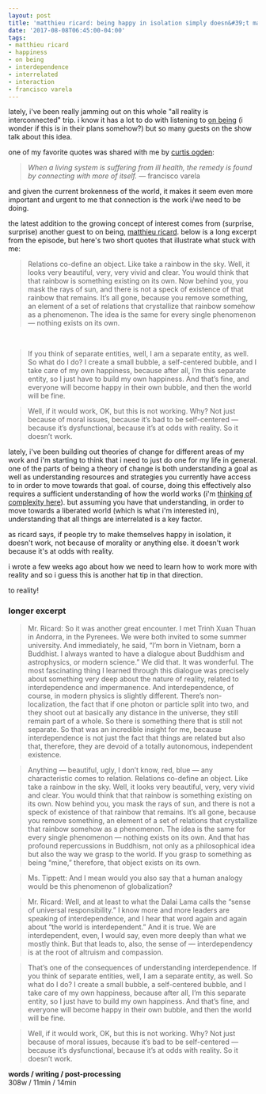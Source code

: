 ```yaml
---
layout: post
title: 'matthieu ricard: being happy in isolation simply doesn&#39;t make sense'
date: '2017-08-08T06:45:00-04:00'
tags:
- matthieu ricard
- happiness
- on being
- interdependence
- interrelated
- interaction
- francisco varela
--- 
```


lately, i've been really jamming out on this whole "all reality is interconnected" trip. i know it has a lot to do with listening to [on being](https://onbeing.org/) (i wonder if this is in their plans somehow?) but so many guests on the show talk about this idea. 

one of my favorite quotes was shared with me by [curtis ogden](http://interactioninstitute.org/author/curtis/):

> *When a living system is suffering from ill health, the remedy is found by connecting with more of itself.* — francisco varela

and given the current brokenness of the world, it makes it seem even more important and urgent to me that connection is the work i/we need to be doing.

the latest addition to the growing concept of interest comes from (surprise, surprise) another guest to on being, [matthieu ricard](https://onbeing.org/programs/matthieu-ricard-happiness-as-human-flourishing-jul2017/). below is a long excerpt from the episode, but here's two short quotes that illustrate what stuck with me:

> Relations co-define an object. Like take a rainbow in the sky. Well, it looks very beautiful, very, very vivid and clear. You would think that that rainbow is something existing on its own. Now behind you, you mask the rays of sun, and there is not a speck of existence of that rainbow that remains. It’s all gone, because you remove something, an element of a set of relations that crystallize that rainbow somehow as a phenomenon. The idea is the same for every single phenomenon — nothing exists on its own.

&nbsp;

> If you think of separate entities, well, I am a separate entity, as well. So what do I do? I create a small bubble, a self-centered bubble, and I take care of my own happiness, because after all, I’m this separate entity, so I just have to build my own happiness. And that’s fine, and everyone will become happy in their own bubble, and then the world will be fine.

> Well, if it would work, OK, but this is not working. Why? Not just because of moral issues, because it’s bad to be self-centered — because it’s dysfunctional, because it’s at odds with reality. So it doesn’t work.

lately, i've been building out theories of change for different areas of my work and i'm starting to think that i need to just do one for my life in general. one of the parts of being a theory of change is both understanding a goal as well as understanding resources and strategies you currently have access to in order to move towards that goal. of course, doing this effectively also requires a sufficient understanding of how the world works (i'm [thinking of complexity here](2017/07/31/intro-to-complex-systems/)). but assuming you have that understanding, in order to move towards a liberated world (which is what i'm interested in), understanding that all things are interrelated is a key factor. 

as ricard says, if people try to make themselves happy in isolation, it doesn't work, not because of morality or anything else. it doesn't work because it's at odds with reality. 

i wrote a few weeks ago about how we need to learn how to work more with reality and so i guess this is another hat tip in that direction. 

to reality!

### longer excerpt

> Mr. Ricard: So it was another great encounter. I met Trinh Xuan Thuan in Andorra, in the Pyrenees. We were both invited to some summer university. And immediately, he said, “I’m born in Vietnam, born a Buddhist. I always wanted to have a dialogue about Buddhism and astrophysics, or modern science.” We did that. It was wonderful. The most fascinating thing I learned through this dialogue was precisely about something very deep about the nature of reality, related to interdependence and impermanence. And interdependence, of course, in modern physics is slightly different. There’s non-localization, the fact that if one photon or particle split into two, and they shoot out at basically any distance in the universe, they still remain part of a whole. So there is something there that is still not separate. So that was an incredible insight for me, because interdependence is not just the fact that things are related but also that, therefore, they are devoid of a totally autonomous, independent existence.

> Anything — beautiful, ugly, I don’t know, red, blue — any characteristic comes to relation. Relations co-define an object. Like take a rainbow in the sky. Well, it looks very beautiful, very, very vivid and clear. You would think that that rainbow is something existing on its own. Now behind you, you mask the rays of sun, and there is not a speck of existence of that rainbow that remains. It’s all gone, because you remove something, an element of a set of relations that crystallize that rainbow somehow as a phenomenon. The idea is the same for every single phenomenon — nothing exists on its own. And that has profound repercussions in Buddhism, not only as a philosophical idea but also the way we grasp to the world. If you grasp to something as being “mine,” therefore, that object exists on its own.

> Ms. Tippett: And I mean would you also say that a human analogy would be this phenomenon of globalization?

> Mr. Ricard: Well, and at least to what the Dalai Lama calls the “sense of universal responsibility.” I know more and more leaders are speaking of interdependence, and I hear that word again and again about “the world is interdependent.” And it is true. We are interdependent, even, I would say, even more deeply than what we mostly think. But that leads to, also, the sense of — interdependency is at the root of altruism and compassion.

> That’s one of the consequences of understanding interdependence. If you think of separate entities, well, I am a separate entity, as well. So what do I do? I create a small bubble, a self-centered bubble, and I take care of my own happiness, because after all, I’m this separate entity, so I just have to build my own happiness. And that’s fine, and everyone will become happy in their own bubble, and then the world will be fine.

> Well, if it would work, OK, but this is not working. Why? Not just because of moral issues, because it’s bad to be self-centered — because it’s dysfunctional, because it’s at odds with reality. So it doesn’t work.

<!-- hyperlink bank -->

**words / writing / post-processing**  
308w / 11min / 14min